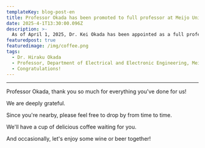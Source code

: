 ```yaml
---
templateKey: blog-post-en
title: Professor Okada has been promoted to full professor at Meijo University
date: 2025-4-1T13:30:00.096Z
description: >-
  As of April 1, 2025, Dr. Kei Okada has been appointed as a full professor in the Department of Electrical and Electronic Engineering, Faculty of Science and Technology, Meijo University.
featuredpost: true
featuredimage: /img/coffee.png
tags:
  - Dr. Hiraku Okada
  - Professor, Department of Electrical and Electronic Engineering, Meijo University
  - Congratulations!
---
```


---
Professor Okada, thank you so much for everything you've done for us!

We are deeply grateful.

Since you're nearby, please feel free to drop by from time to time.

We'll have a cup of delicious coffee waiting for you.

And occasionally, let's enjoy some wine or beer together!